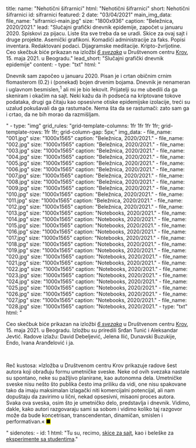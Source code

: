 title: 
    name: "Nehotični šifrarnici"
    html: "Nehotični šifrarnici"
    short: Nehotični šifrarnici
id: sifrarnici
featured: 2
date: "03/04/2021"
main_img_data:
    file_name: "sifrarnici-main.jpg"
    size: "1800x936"
    caption: "Beležnica, 2020/2021."
lead: "Slučajni grafički dnevnik epidemije, započet u januaru 2020. Spiskovi za pijacu. Liste šta sve treba da se uradi. Skice za ovaj sajt i druge projekte. Asemički grafikoni. Komadići administracije za faks. Popisi inventara. Redaktovani podaci. Dijagramske meditacije. Kripto-žvrljotine. Ceo skečbuk biće prikazan na izložbi <em><a href='https://www.facebook.com/events/974039323339786/' target='_blank'>6 svezaka</a></em> u Društvenom centru <a href='https://www.facebook.com/sc.krov/' target='_blank'>Krov</a>, 15. maja 2021. u Beogradu."
lead_short: "Slučajni grafički dnevnik epidemije"
content:
    - type: "txt"
      html: "<p>Dnevnik sam započeo u januaru 2020. Pisan je i crtan običnim crnim flomasterom (0.2) i (ponekad) bojen drvenim bojama. Dnevnik je nenameran i uglavnom besmislen,<sup id='s1'>1</sup> ali mi je bio lekovit. Prijatelji su me ubedili da ga skeniram i okačim na sajt. Neki kažu da ih podseća na kriptovane tokove podataka, drugi ga čitaju kao opsesivne otiske epidemijske izolacije, treći su uzalud pokušavali da ga rastumače. Nema šta da se rastumači: zato sam ga i crtao, da ne bih morao da razmišljam.</p>"
    - type: "img"
      grid_rules: "grid-template-columns: 1fr 1fr 1fr 1fr; grid-template-rows: 1fr 1fr; grid-column-gap: 5px;"
      img_data:
        - file_name: "001.jpg"
          size: "1000x1565"
          caption: "Beležnica, 2020/2021."
        - file_name: "002.jpg"
          size: "1000x1565"
          caption: "Beležnica, 2020/2021."
        - file_name: "003.jpg"
          size: "1000x1565"
          caption: "Beležnica, 2020/2021."
        - file_name: "004.jpg"
          size: "1000x1565"
          caption: "Beležnica, 2020/2021."
        - file_name: "005.jpg"
          size: "1000x1565"
          caption: "Beležnica, 2020/2021."
        - file_name: "006.jpg"
          size: "1000x1565"
          caption: "Beležnica, 2020/2021."
        - file_name: "007.jpg"
          size: "1000x1565"
          caption: "Beležnica, 2020/2021."
        - file_name: "008.jpg"
          size: "1000x1565"
          caption: "Beležnica, 2020/2021."
        - file_name: "009.jpg"
          size: "1000x1565"
          caption: "Beležnica, 2020/2021."
        - file_name: "010.jpg"
          size: "1000x1565"
          caption: "Beležnica, 2020/2021."
        - file_name: "011.jpg"
          size: "1000x1565"
          caption: "Beležnica, 2020/2021."
        - file_name: "012.jpg"
          size: "1000x1565"
          caption: "Beležnica, 2020/2021."
        - file_name: "013.jpg"
          size: "1000x1565"
          caption: "Notebooks, 2020/2021."
        - file_name: "014.jpg"
          size: "1000x1565"
          caption: "Notebooks, 2020/2021."
        - file_name: "015.jpg"
          size: "1000x1565"
          caption: "Notebooks, 2020/2021."
        - file_name: "016.jpg"
          size: "1000x1565"
          caption: "Notebooks, 2020/2021."
        - file_name: "017.jpg"
          size: "1000x1565"
          caption: "Notebooks, 2020/2021."
        - file_name: "018.jpg"
          size: "1000x1565"
          caption: "Notebooks, 2020/2021."
        - file_name: "019.jpg"
          size: "1000x1565"
          caption: "Notebooks, 2020/2021."
        - file_name: "020.jpg"
          size: "1000x1565"
          caption: "Notebooks, 2020/2021."
        - file_name: "021.jpg"
          size: "1000x1565"
          caption: "Notebooks, 2020/2021."
        - file_name: "022.jpg"
          size: "1000x1565"
          caption: "Notebooks, 2020/2021."
        - file_name: "023.jpg"
          size: "1000x1565"
          caption: "Notebooks, 2020/2021."
        - file_name: "024.jpg"
          size: "1000x1565"
          caption: "Notebooks, 2020/2021."
        - file_name: "025.jpg"
          size: "1000x1565"
          caption: "Notebooks, 2020/2021."
        - file_name: "026.jpg"
          size: "1000x1565"
          caption: "Notebooks, 2020/2021."
        - file_name: "027.jpg"
          size: "1000x1565"
          caption: "Notebooks, 2020/2021."
        - file_name: "028.jpg"
          size: "1000x1565"
          caption: "Notebooks, 2020/2021."
    - type: "txt"
      html: "<p>Ceo skečbuk biće prikazan na izložbi <em><a href='https://www.facebook.com/events/974039323339786/' target='_blank'>6 svezaka</a></em> u Društvenom centru <a href='https://www.facebook.com/sc.krov/' target='_blank'>Krov</a>, 15. maja 2021. u Beogradu. Izložbu su priredili Srđan Tunić i Aleksandar Jevtić. Radove izlažu: David Debeljević, Jelena Ilić, Dunavski Buzukije, Endo, Ivana Aranđelović i ja.</p>      
      <p>Reč kustosa: »Izložba u Društvenom centru Krov prikazuje radove šest autora koji obrađuju formu umetničke sveske. Neke od ovih svezaka nastale su spontano, neke su pažljivo planirane, kao autonomna dela. Umetničke sveske nisu nešto što publika često ima priliku da vidi, one nisu spakovane tako da imaju maksimalan izlagački niti komercijalni potencijal, ali nam dopuštaju da zavirimo u lični, nekad opsesivni, misaoni proces autora. Svaka ova sveska, osim što je umetničko delo, predstavlja i dnevnik. Vidimo, dakle, kako autori razgovaraju sami sa sobom i vidimo koliko taj razgovor može da bude koncetrisan, transcendentan, dinamičan, smislen i performativan.« <mark>&#9632;</mark></p>"
sidenotes:
    - id: 1
      html: "Tu su, recimo, <a href='/rad/sveska/this/' target='_blank'>skice za sajt</a>, kao i beleške za <a href='/rad/projekti/2020mutations/' target='_blank'>eksperimente sa studentima</a>."